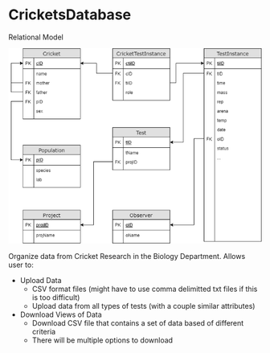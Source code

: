 # CricketsDatabase

Relational Model

![Alt text](/RelationalModel.png?raw=true "Optional Title")

Organize data from Cricket Research in the Biology Department.
Allows user to:
- Upload Data
  - CSV format files (might have to use comma delimitted txt files if this is too difficult)
  - Upload data from all types of tests (with a couple similar attributes)
- Download Views of Data
  - Download CSV file that contains a set of data based of different criteria
  - There will be multiple options to download
